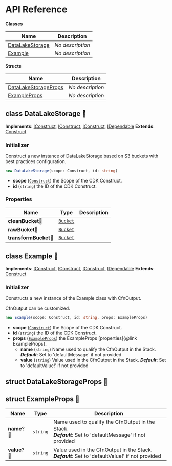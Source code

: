 # API Reference

**Classes**

Name|Description
----|-----------
[DataLakeStorage](#aws-analytics-reference-architecture-datalakestorage)|*No description*
[Example](#aws-analytics-reference-architecture-example)|*No description*


**Structs**

Name|Description
----|-----------
[DataLakeStorageProps](#aws-analytics-reference-architecture-datalakestorageprops)|*No description*
[ExampleProps](#aws-analytics-reference-architecture-exampleprops)|*No description*



## class DataLakeStorage 🔹 <a id="aws-analytics-reference-architecture-datalakestorage"></a>



__Implements__: [IConstruct](#constructs-iconstruct), [IConstruct](#aws-cdk-core-iconstruct), [IConstruct](#constructs-iconstruct), [IDependable](#aws-cdk-core-idependable)
__Extends__: [Construct](#aws-cdk-core-construct)

### Initializer


Construct a new instance of DataLakeStorage based on S3 buckets with best practices configuration.

```ts
new DataLakeStorage(scope: Construct, id: string)
```

* **scope** (<code>[Construct](#aws-cdk-core-construct)</code>)  the Scope of the CDK Construct.
* **id** (<code>string</code>)  the ID of the CDK Construct.



### Properties


Name | Type | Description 
-----|------|-------------
**cleanBucket**🔹 | <code>[Bucket](#aws-cdk-aws-s3-bucket)</code> | <span></span>
**rawBucket**🔹 | <code>[Bucket](#aws-cdk-aws-s3-bucket)</code> | <span></span>
**transformBucket**🔹 | <code>[Bucket](#aws-cdk-aws-s3-bucket)</code> | <span></span>



## class Example 🔹 <a id="aws-analytics-reference-architecture-example"></a>



__Implements__: [IConstruct](#constructs-iconstruct), [IConstruct](#aws-cdk-core-iconstruct), [IConstruct](#constructs-iconstruct), [IDependable](#aws-cdk-core-idependable)
__Extends__: [Construct](#aws-cdk-core-construct)

### Initializer


Constructs a new instance of the Example class with CfnOutput.

CfnOutput can be customized.

```ts
new Example(scope: Construct, id: string, props: ExampleProps)
```

* **scope** (<code>[Construct](#aws-cdk-core-construct)</code>)  the Scope of the CDK Construct.
* **id** (<code>string</code>)  the ID of the CDK Construct.
* **props** (<code>[ExampleProps](#aws-analytics-reference-architecture-exampleprops)</code>)  the ExampleProps [properties]{@link ExampleProps}.
  * **name** (<code>string</code>)  Name used to qualify the CfnOutput in the Stack. __*Default*__: Set to 'defaultMessage' if not provided
  * **value** (<code>string</code>)  Value used in the CfnOutput in the Stack. __*Default*__: Set to 'defaultValue!' if not provided




## struct DataLakeStorageProps 🔹 <a id="aws-analytics-reference-architecture-datalakestorageprops"></a>





## struct ExampleProps 🔹 <a id="aws-analytics-reference-architecture-exampleprops"></a>






Name | Type | Description 
-----|------|-------------
**name**?🔹 | <code>string</code> | Name used to qualify the CfnOutput in the Stack.<br/>__*Default*__: Set to 'defaultMessage' if not provided
**value**?🔹 | <code>string</code> | Value used in the CfnOutput in the Stack.<br/>__*Default*__: Set to 'defaultValue!' if not provided



